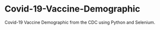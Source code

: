 # Covid-19-Vaccine-Demographic
Covid-19 Vaccine Demographic from the CDC using Python and Selenium. 
